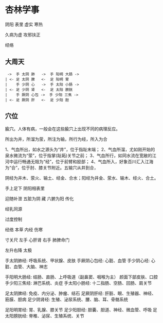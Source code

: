 # 杏林学事

阴阳 表里 虚实 寒热

久病为虚
攻邪扶正

经络

## 大周天

``` text
 ->  手 太阴 肺   ->  手 阳明 大肠 ->
| <- 足 太阴 脾   <-  足 阳明 胃
|    手 少阴 心   ->  手 太阳 小肠 ->
| <- 足 少阴 肾   <-  足 太阳 膀胱
|    手 厥阴 心包 ->  手 少阳 三焦 ->
| <- 足 厥阴 肝   <-  足 少阳 胆
```

## 穴位

腧穴。人体有病，一般会在这些腧穴上出现不同的病理反应。

所出为井，所溜为荥，所注为输，所行为经，所入为合

1、气血所出，如水之源头为“井”，位于指趾末端；
2、气血所溜，尤如刚开始的泉水微流为“荥”，位于指掌(趾跖)关节之前；
3、气血所行，如同水流在宽敝的江河中运行畅通无阻为“经”，位于前臂和胫部；
4、气血所入，好象百川汇入江海为“合”，位于肘、膝关节附近。五输穴从井到合，

阴经为井木、荥火、输土、经金、合水；阳经为井金、荥水、输木、经火、合土。

手上足下 
阴阳相表里

迎随补泄
五脏为阴 藏
六腑为阳 传化

经乳同源

过度控制

经络 本草 内经 伤寒

寸关尺
左手 心肝肾
右手 肺脾命门

左升右降 太极

手太阴肺经: 呼吸系统、甲状腺、皮肤
手厥阴心包经: 心脏、血管
手少阴心经: 心脏、血管、大脑、神志

手阳明大肠经: 结肠、直肠、上呼吸道（副鼻窦、咽喉为主） 颜面下部皮肤、口腔
手少阳三焦经: 淋巴系统、炎症
手太阳小肠经: 十二指肠、空肠、回肠、肩关节

足太阴脾经: 免疫、内分泌、肿瘤、结石
足厥阴肝经: 肝脏、眼、生殖器、神经、筋膜、胆病
足少阴肾经: 生殖、泌尿系统、腰、脑、耳、骨骼系统

足阳明胃经: 胃、乳腺、膝关节
足少阳胆经: 胆囊、胆道、神经、微血管、呼吸
足太阳膀胱经: 脊椎、泌尿、生殖系统、关节

